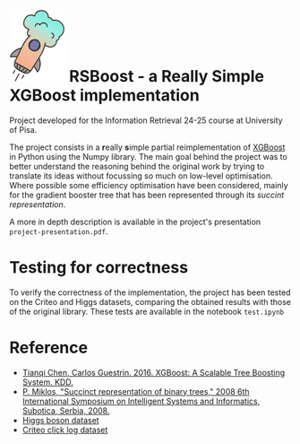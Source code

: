 # <img src="rsboost_logo.png" width=100/> RSBoost - a Really Simple XGBoost implementation

Project developed for the Information Retrieval 24-25 course at University of Pisa. 

The project consists in a **r**eally **s**imple partial reimplementation of [XGBoost](https://github.com/dmlc/xgboost) in Python using the Numpy library. The main goal behind the project was to better understand the reasoning behind the original work by trying to translate its ideas without focussing so much on low-level optimisation. Where possible some efficiency optimisation have been considered, mainly for the gradient booster tree that has been represented through its *succint representation*. 

A more in depth description is available in the project's presentation `project-presentation.pdf`.

# Testing for correctness
To verify the correctness of the implementation, the project has been tested on the Criteo and Higgs datasets, comparing the obtained results with those of the original library. These tests are available in the notebook `test.ipynb`

# Reference
- [Tianqi Chen, Carlos Guestrin. 2016. XGBoost: A Scalable Tree Boosting System. KDD.](https://www.kdd.org/kdd2016/papers/files/rfp0697-chenAemb.pdf)
- [P. Miklos, "Succinct representation of binary trees," 2008 6th International
Symposium on Intelligent Systems and Informatics, Subotica, Serbia, 2008.](https://arxiv.org/pdf/1410.4963)
- [Higgs boson dataset](https://archive.ics.uci.edu/dataset/280/higgs)
- [Criteo click log dataset](https://www.kaggle.com/c/criteo-display-ad-challenge)
